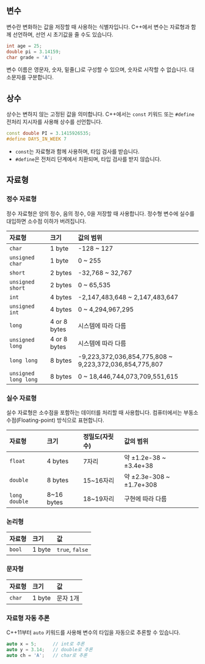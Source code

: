 ## 변수

변수란 변화하는 값을 저장할 때 사용하는 식별자입니다.
C++에서 변수는 자료형과 함께 선언하며, 선언 시 초기값을 줄 수도 있습니다.

```cpp
int age = 25;
double pi = 3.14159;
char grade = 'A';
```

변수 이름은 영문자, 숫자, 밑줄(_)로 구성할 수 있으며, 숫자로 시작할 수 없습니다.
대소문자를 구분합니다.



## 상수

상수는 변하지 않는 고정된 값을 의미합니다.
C++에서는 `const` 키워드 또는 `#define` 전처리 지시자를 사용해 상수를 선언합니다.

```cpp
const double PI = 3.1415926535;
#define DAYS_IN_WEEK 7
```

- `const`는 자료형과 함께 사용하며, 타입 검사를 받습니다.
- `#define`은 전처리 단계에서 치환되며, 타입 검사를 받지 않습니다.



## 자료형

### 정수 자료형

정수 자료형은 양의 정수, 음의 정수, 0을 저장할 때 사용합니다.
정수형 변수에 실수를 대입하면 소수점 이하가 버려집니다.


| 자료형 | 크기 | 값의 범위 |
| :-- | :-- | :-- |
| `char` | 1 byte | -128 ~ 127 |
| `unsigned char` | 1 byte | 0 ~ 255 |
| `short` | 2 bytes | -32,768 ~ 32,767 |
| `unsigned short` | 2 bytes | 0 ~ 65,535 |
| `int` | 4 bytes | -2,147,483,648 ~ 2,147,483,647 |
| `unsigned int` | 4 bytes | 0 ~ 4,294,967,295 |
| `long` | 4 or 8 bytes | 시스템에 따라 다름 |
| `unsigned long` | 4 or 8 bytes | 시스템에 따라 다름 |
| `long long` | 8 bytes | -9,223,372,036,854,775,808 ~ 9,223,372,036,854,775,807 |
| `unsigned long long` | 8 bytes | 0 ~ 18,446,744,073,709,551,615 |



### 실수 자료형

실수 자료형은 소수점을 포함하는 데이터를 처리할 때 사용합니다.
컴퓨터에서는 부동소수점(Floating-point) 방식으로 표현합니다.


| 자료형 | 크기 | 정밀도(자릿수) | 값의 범위 |
| :-- | :-- | :-- | :-- |
| `float` | 4 bytes | 7자리 | 약 ±1.2e-38 ~ ±3.4e+38 |
| `double` | 8 bytes | 15~16자리 | 약 ±2.3e-308 ~ ±1.7e+308 |
| `long double` | 8~16 bytes | 18~19자리 | 구현에 따라 다름 |




### 논리형

| 자료형 | 크기 | 값 |
| :-- | :-- | :-- |
| `bool` | 1 byte | `true`, `false` |




### 문자형

| 자료형 | 크기 | 값 |
| :-- | :-- | :-- |
| `char` | 1 byte | 문자 1개 |



### 자료형 자동 추론

C++11부터 `auto` 키워드를 사용해 변수의 타입을 자동으로 추론할 수 있습니다.

```cpp
auto x = 5;      // int로 추론
auto y = 3.14;   // double로 추론
auto ch = 'A';   // char로 추론
```
